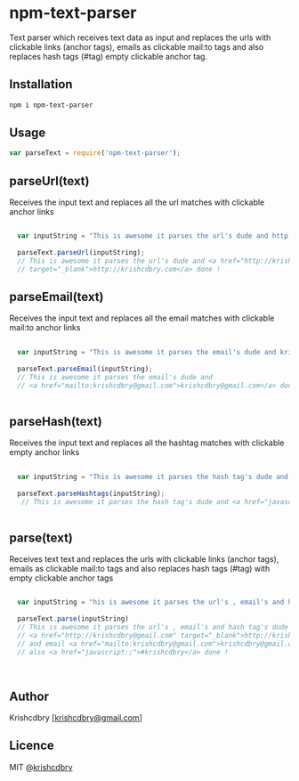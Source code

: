 # npm-text-parser
Text parser which receives text data as input and replaces the urls with clickable links (anchor tags), emails as clickable mail:to tags and also replaces hash tags (#tag) empty clickable anchor tag.

## Installation

```bash
npm i npm-text-parser
```

## Usage
```javascript
var parseText = require('npm-text-parser');
```

## parseUrl(text)

Receives the input text and replaces all the url matches with clickable anchor links 
```javascript

  var inputString = "This is awesome it parses the url's dude and http://krishcdbry.com done !"
  
  parseText.parseUrl(inputString);
  // This is awesome it parses the url's dude and <a href="http://krishcdbry.com" 
  // target="_blank">http://krishcdbry.com</a> done !
```

## parseEmail(text)

Receives the input text and replaces all the email matches with clickable mail:to anchor links  
```javascript
  
  var inputString = "This is awesome it parses the email's dude and krishcdbry@gmail.com done !"
  
  parseText.parseEmail(inputString);
  // This is awesome it parses the email's dude and  
  // <a href="mailto:krishcdbry@gmail.com">krishcdbry@gmail.com</a> done !
 
```

## parseHash(text)
Receives the input text and replaces all the hashtag matches with clickable empty anchor links
```javascript
  
  var inputString = "This is awesome it parses the hash tag's dude and #krishcdbry done !"
  
  parseText.parseHashtags(inputString);
   // This is awesome it parses the hash tag's dude and <a href="javascript:;">#krishcdbry</a> done !
 
```

## parse(text)
  Receives text text and replaces the urls with clickable links (anchor tags),
  emails as clickable mail:to tags and also replaces hash tags (#tag) with empty clickable anchor tags
```javascript

  var inputString = "his is awesome it parses the url's , email's and hash tag's dude http://krishcdbry@gmail.com and email krishcdbry@gmail.com also #krishcdbry done !"
 
  parseText.parse(inputString)
  // This is awesome it parses the url's , email's and hash tag's dude 
  // <a href="http://krishcdbry@gmail.com" target="_blank">http://krishcdbry@gmail.com</a>
  // and email <a href="mailto:krishcdbry@gmail.com">krishcdbry@gmail.com</a> 
  // also <a href="javascript:;">#krishcdbry</a> done !
 
 
```

## Author
Krishcdbry [krishcdbry@gmail.com]

## Licence
MIT @[krishcdbry](krishcdbry.com)
